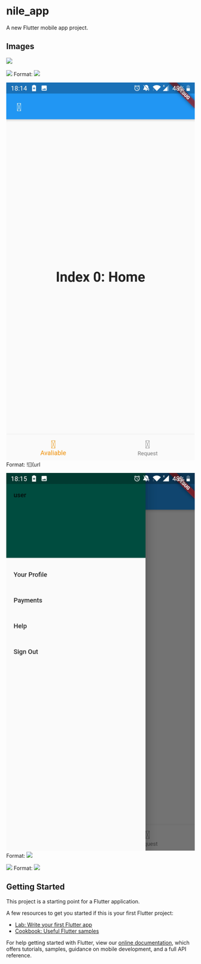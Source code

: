 # nile_app

A new Flutter mobile app project.

## Images
![](login.jpg=250x)

![](sign.jpg)
Format: ![](url)

![](home.jpg)
Format: ![](url

![](drawer.jpg)
Format: ![](url)

![](drawresign.jpg)
Format: ![](url)
## Getting Started

This project is a starting point for a Flutter application.

A few resources to get you started if this is your first Flutter project:

- [Lab: Write your first Flutter app](https://flutter.dev/docs/get-started/codelab)
- [Cookbook: Useful Flutter samples](https://flutter.dev/docs/cookbook)

For help getting started with Flutter, view our
[online documentation](https://flutter.dev/docs), which offers tutorials,
samples, guidance on mobile development, and a full API reference.
